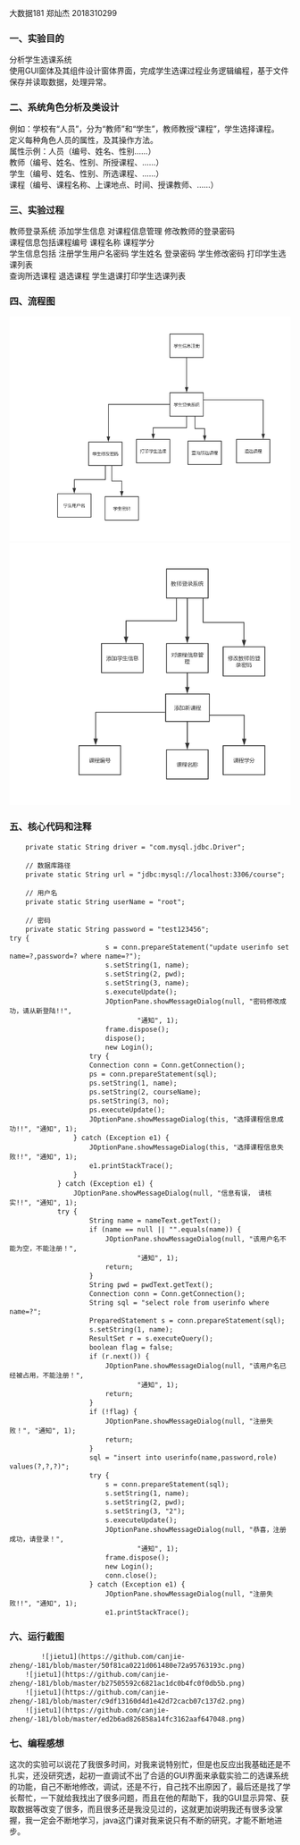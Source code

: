 大数据181 郑灿杰 2018310299  
### 一、实验目的  
分析学生选课系统  
使用GUI窗体及其组件设计窗体界面，完成学生选课过程业务逻辑编程，基于文件保存并读取数据，处理异常。  
### 二、系统角色分析及类设计  
例如：学校有“人员”，分为“教师”和“学生”，教师教授“课程”，学生选择课程。  
定义每种角色人员的属性，及其操作方法。  
属性示例：​人员（编号、姓名、性别……）  
教师（编号、姓名、性别、所授课程、……）  
​学生（编号、姓名、性别、所选课程、……）  
​课程（编号、课程名称、上课地点、时间、授课教师、……）  
### 三、实验过程
教师登录系统 添加学生信息 对课程信息管理 修改教师的登录密码  
课程信息包括课程编号 课程名称 课程学分  
学生信息包括 注册学生用户名密码 学生姓名 登录密码 学生修改密码 打印学生选课列表  
查询所选课程  退选课程 学生退课打印学生选课列表  
### 四、流程图  
![liucheng](https://github.com/canjie-zheng/-181/blob/master/%E5%AD%A6%E7%94%9F.jpg)  
![liucheng](https://github.com/canjie-zheng/-181/blob/master/%E6%95%99%E5%B8%88.jpg)  
### 五、核心代码和注释  
```// 启动jar包路径
	private static String driver = "com.mysql.jdbc.Driver";

	// 数据库路径
	private static String url = "jdbc:mysql://localhost:3306/course";

	// 用户名
	private static String userName = "root";

	// 密码
	private static String password = "test123456";
try {
						s = conn.prepareStatement("update userinfo set name=?,password=? where name=?");
						s.setString(1, name);
						s.setString(2, pwd);
						s.setString(3, name);
						s.executeUpdate();
						JOptionPane.showMessageDialog(null, "密码修改成功，请从新登陆!!",
								"通知", 1);
						frame.dispose();
						dispose();
						new Login();
					try {
					Connection conn = Conn.getConnection();
					ps = conn.prepareStatement(sql);
					ps.setString(1, name);
					ps.setString(2, courseName);
					ps.setString(3, no);
					ps.executeUpdate();
					JOptionPane.showMessageDialog(this, "选择课程信息成功!!", "通知", 1);
				} catch (Exception e1) {
					JOptionPane.showMessageDialog(this, "选择课程信息失败!!", "通知", 1);
					e1.printStackTrace();
				}
			} catch (Exception e1) {
				JOptionPane.showMessageDialog(null, "信息有误， 请核实!!", "通知", 1);
			try {
					String name = nameText.getText();
					if (name == null || "".equals(name)) {
						JOptionPane.showMessageDialog(null, "该用户名不能为空，不能注册！",
								"通知", 1);
						return;
					}
					String pwd = pwdText.getText();
					Connection conn = Conn.getConnection();
					String sql = "select role from userinfo where name=?";
					PreparedStatement s = conn.prepareStatement(sql);
					s.setString(1, name);
					ResultSet r = s.executeQuery();
					boolean flag = false;
					if (r.next()) {
						JOptionPane.showMessageDialog(null, "该用户名已经被占用，不能注册！",
								"通知", 1);
						return;
					}
					if (!flag) {
						JOptionPane.showMessageDialog(null, "注册失败！", "通知", 1);
						return;
					}
					sql = "insert into userinfo(name,password,role) values(?,?,?)";
					try {
						s = conn.prepareStatement(sql);
						s.setString(1, name);
						s.setString(2, pwd);
						s.setString(3, "2");
						s.executeUpdate();
						JOptionPane.showMessageDialog(null, "恭喜，注册成功，请登录！",
								"通知", 1);
						frame.dispose();
						new Login();
						conn.close();
					} catch (Exception e1) {
						JOptionPane.showMessageDialog(null, "注册失败!!", "通知", 1);
						e1.printStackTrace();
```
### 六、运行截图  
            ![jietu1](https://github.com/canjie-zheng/-181/blob/master/50f81ca0221d061480e72a95763193c.png)  
	    ![jietu1](https://github.com/canjie-zheng/-181/blob/master/b27505592c6821ac1dc0b4fc0f0db5b.png)  
	    ![jietu1](https://github.com/canjie-zheng/-181/blob/master/c9df13160d4d1e42d72cacb07c137d2.png)  
	    ![jietu1](https://github.com/canjie-zheng/-181/blob/master/ed2b6ad826858a14fc3162aaf647048.png)  
### 七、编程感想  
这次的实验可以说花了我很多时间，对我来说特别忙，但是也反应出我基础还是不扎实，还没研究透，起初一直调试不出了合适的GUI界面来承载实验二的选课系统的功能，自己不断地修改，调试，还是不行，自己找不出原因了，最后还是找了学长帮忙，一下就给我找出了很多问题，而且在他的帮助下，我的GUI显示异常、获取数据等改变了很多，而且很多还是我没见过的，这就更加说明我还有很多没掌握，我一定会不断地学习，java这门课对我来说只有不断的研究，才能不断地进步。
